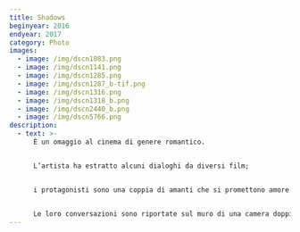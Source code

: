 ```yaml
---
title: Shadows
beginyear: 2016
endyear: 2017
category: Photo
images:
  - image: /img/dscn1083.png
  - image: /img/dscn1141.png
  - image: /img/dscn1285.png
  - image: /img/dscn1287_b-tif.png
  - image: /img/dscn1316.png
  - image: /img/dscn1318_b.png
  - image: /img/dscn2440_b.png
  - image: /img/dscn5766.png
description:
  - text: >-
      È un omaggio al cinema di genere romantico. 


      L’artista ha estratto alcuni dialoghi da diversi film;


      i protagonisti sono una coppia di amanti che si promettono amore eterno, ma per una serie di eventi i due sono costretti a separarsi venendo meno alla promessa.


      Le loro conversazioni sono riportate sul muro di una camera doppia a due letti singoli. Il significato dei dialoghi lo si può interpretare leggendo la forma dei letti disfatti, dove lenzuola, coperte e asciugamani cambiano posizione, compongono un alfabeto.
---
```

